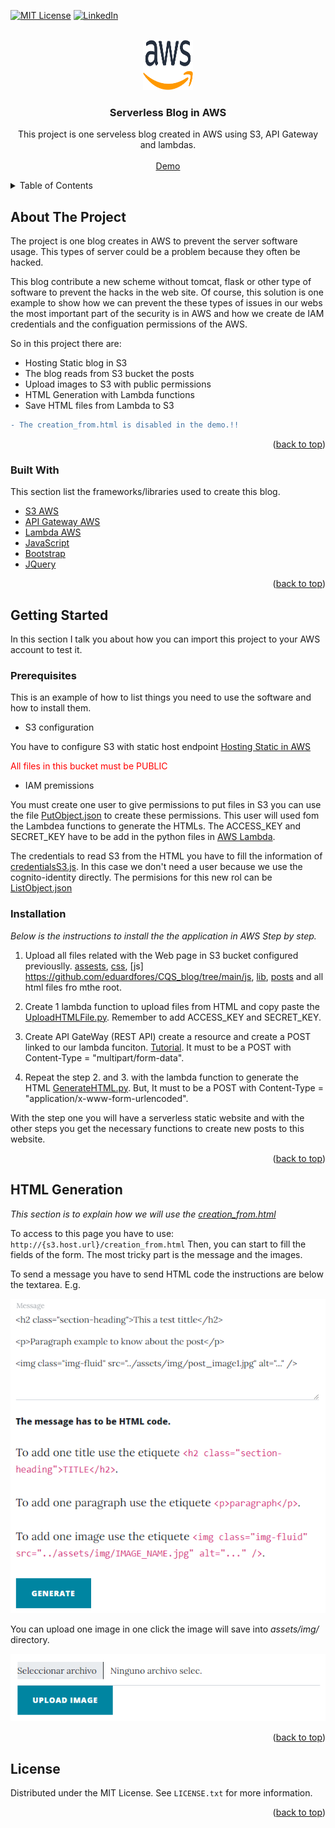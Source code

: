 [![MIT License][license-shield]][license-url]
[![LinkedIn][linkedin-shield]][linkedin-url]


<!-- PROJECT LOGO -->
<br />
<div align="center">
  <a href="https://github.com/eduardfores/CQS_blog/blob/main/README_IMGS/Amazon_Web_Services_Logo.png">
    <img src="README_IMGS/Amazon_Web_Services_Logo.png" alt="Logo" width="80" height="80">
  </a>

  <h3 align="center">Serverless Blog in AWS </h3>

  <p align="center">
    This project is one serveless blog created in AWS using S3, API Gateway and lambdas. 
    <br />
    <br />
    <a href="http://cqs-blog.s3-website.eu-central-1.amazonaws.com/">Demo</a>
  </p>
</div>

<details>
  <summary>Table of Contents</summary>
  <ol>
    <li>
      <a href="#about-the-project">About The Project</a>
      <ul>
        <li><a href="#built-with">Built With</a></li>
      </ul>
    </li>
    <li>
      <a href="#getting-started">Getting Started</a>
      <ul>
        <li><a href="#prerequisites">Prerequisites</a></li>
        <li><a href="#installation">Installation</a></li>
      </ul>
    </li>
    <li><a href="#usage">Usage</a></li>
    <li><a href="#roadmap">Roadmap</a></li>
    <li><a href="#contributing">Contributing</a></li>
    <li><a href="#license">License</a></li>
    <li><a href="#contact">Contact</a></li>
    <li><a href="#acknowledgments">Acknowledgments</a></li>
  </ol>
</details>

<!-- ABOUT THE PROJECT -->
## About The Project

The project is one blog creates in AWS to prevent the server software usage. This types of server could be a problem because they often be hacked.

This blog contribute a new scheme without tomcat, flask or other type of software to prevent the hacks in the web site. Of course, this solution is one example to show how we can prevent the these types of issues in our webs the most important part of the security is in AWS and how we create de IAM credentials and the configuation permissions of the AWS. 

So in this project there are:
* Hosting Static blog in S3
* The blog reads from S3 bucket the posts
* Upload images to S3 with public permissions
* HTML Generation with Lambda functions
* Save HTML files from Lambda to S3   

```diff
- The creation_from.html is disabled in the demo.!! 
```
<p align="right">(<a href="#top">back to top</a>)</p>

<!-- BUILT STARTED -->
### Built With

This section list the frameworks/libraries used to create this blog. 

* [S3 AWS](https://aws.amazon.com/es/s3/)
* [API Gateway AWS](https://aws.amazon.com/es/api-gateway/)
* [Lambda AWS](https://aws.amazon.com/es/lambda/)
* [JavaScript](https://www.javascript.com/)
* [Bootstrap](https://getbootstrap.com)
* [JQuery](https://jquery.com)

<p align="right">(<a href="#top">back to top</a>)</p>

<!-- GETTING STARTED -->
## Getting Started

In this section I talk you about how you can import this project to your AWS account to test it. 

### Prerequisites

This is an example of how to list things you need to use the software and how to install them.

* S3 configuration

You have to configure S3 with static host endpoint 
[Hosting Static in AWS](https://docs.aws.amazon.com/AmazonS3/latest/userguide/WebsiteHosting.html)

<p style="color: red"> All files in this bucket must be PUBLIC </p>
 
* IAM premissions

You must create one user to give permissions to put files in S3 you can use the file [PutObject.json](https://github.com/eduardfores/CQS_blog/blob/main/AWS_permissions/PutObject.json) to create these permissions. This user will used fom the Lambdea functions to generate the HTMLs. The ACCESS_KEY and SECRET_KEY have to be add in the python files in [AWS Lambda](https://github.com/eduardfores/CQS_blog/tree/main/AWS_lambda).

The credentials to read S3 from the HTML you have to fill the information of [credentialsS3.js](https://github.com/eduardfores/CQS_blog/blob/main/js/credentials/credentialsS3.js). In this case we don't need a user because we use the cognito-identity directly. The permisions for this new rol can be [ListObject.json](https://github.com/eduardfores/CQS_blog/blob/main/AWS_permissions/ListObject.json)

### Installation

_Below is the instructions to install the the application in AWS Step by step._

1. Upload all files related with the Web page in S3 bucket configured previouslly. [assests](https://github.com/eduardfores/CQS_blog/tree/main/assets), [css](https://github.com/eduardfores/CQS_blog/tree/main/css), [js] https://github.com/eduardfores/CQS_blog/tree/main/js, [lib](https://github.com/eduardfores/CQS_blog/tree/main/lib), [posts](https://github.com/eduardfores/CQS_blog/tree/main/posts) and all html files fro mthe root.

2. Create 1 lambda function to upload files from HTML and copy paste the [UploadHTMLFile.py](https://github.com/eduardfores/CQS_blog/blob/main/AWS_lambda/cqs-blog-uploadHtmlFile.py). Remember to add ACCESS_KEY and SECRET_KEY.

3. Create API GateWay (REST API) create a resource and create a POST linked to our lambda funciton. [Tutorial](https://www.youtube.com/watch?v=UUl84sjLRZw). It must to be a POST with Content-Type = "multipart/form-data".

4. Repeat the step 2. and 3. with the lambda function to generate the HTML [GenerateHTML.py](https://github.com/eduardfores/CQS_blog/blob/main/AWS_lambda/cqs-blog-generateHTML.py). But, It must to be a POST with Content-Type = "application/x-www-form-urlencoded".

With the step one you will have a serverless static website and with the other steps you get the necessary functions to create new posts to this website.


<p align="right">(<a href="#top">back to top</a>)</p>

<!-- USAGE EXAMPLES -->
## HTML Generation

_This section is to explain how we will use the [creation_from.html](https://github.com/eduardfores/CQS_blog/blob/main/creation_from.html)_

To access to this page you have to use: ```http://{s3.host.url}/creation_from.html```
Then, you can start to fill the fields of the form. The most tricky part is the message and the images.

To send a message you have to send HTML code the instructions are below the textarea. E.g.

<div align="center">
    <img src="README_IMGS/Message.png" alt="Message"/>
</div>

You can upload one image in one click the image will save into _assets/img/_ directory.

<div align="center">
    <img src="README_IMGS/Images.png" alt="Images"/>
</div>


<p align="right">(<a href="#top">back to top</a>)</p>

<!-- LICENSE -->
## License

Distributed under the MIT License. See `LICENSE.txt` for more information.

<p align="right">(<a href="#top">back to top</a>)</p>


[license-shield]: https://img.shields.io/github/license/othneildrew/Best-README-Template.svg?style=for-the-badge
[license-url]: https://github.com/eduardfores/CQS_blog/blob/main/LICENSE
[linkedin-shield]: https://img.shields.io/badge/-LinkedIn-black.svg?style=for-the-badge&logo=linkedin&colorB=555
[linkedin-url]: https://www.linkedin.com/in/eduard-for%C3%A9s-ferrer-354b61163/